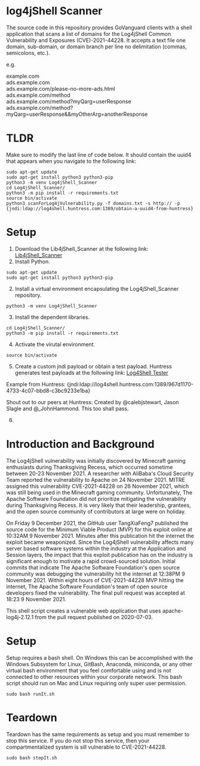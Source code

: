# log4jShell Scanner

The source code in this repository provides GoVanguard clients with a shell application that scans a list of domains for the Log4jShell Common Vulnerability and Exposures (CVE)-2021-44228. It accepts a text file one domain, sub-domain, or domain branch per line no delimitation (commas, semicolons, etc.).

e.g.

example.com  
ads.example.com  
ads.example.com/please-no-more-ads.html  
ads.example.com/method  
ads.example.com/method?myQarg=userResponse  
ads.example.com/method?myQarg=userResponse&&myOtherArg=anotherResponse  

# TLDR

Make sure to modify the last line of code below. It should contain the uuid4 that appears when you navigate to the following link: 
```shell
sudo apt-get update
sudo apt-get install python3 python3-pip
python3 -m venv Log4jShell_Scanner 
cd Log4jShell_Scanner/
python3 -m pip install -r requirements.txt
source bin/activate
python3 scanForLog4jVulnerability.py -f domains.txt -s http:// -p {jndi:ldap://log4shell.huntress.com:1389/obtain-a-uuid4-from-huntress}
```

# Setup

1. Download the Lib4jShell_Scanner at the following link: [Lib4jShell_Scanner](https://github.com/GoVanguard/Log4jShell_Scanner)
1. Install Python.
```shell
sudo apt-get update
sudo apt-get install python3 python3-pip
```
2. Install a virtual environment encapsulating the Log4jShell_Scanner repository.
```shell
python3 -m venv Log4jShell_Scanner 
```
3. Install the dependent libraries.
```shell
cd Log4jShell_Scanner/
python3 -m pip install -r requirements.txt
```
4. Activate the virutal environment.
```shell
source bin/activate
```
5. Create a custom jndi payload or obtain a test payload. Huntress generates test payloads at the following link: [Log4Shell Tester](https://log4shell.huntress.com/)  

Example from Huntress: {jndi:ldap://log4shell.huntress.com:1389/967d1170-4733-4c07-bbd8-c3bc9233e1ba}  

Shout out to our peers at Huntress: Created by @calebjstewart, Jason Slagle and @_JohnHammond.
This too shall pass.

6. 


# Introduction and Background

The Log4jShell vulnerability was initially discovered by Minecraft gaming enthusiasts during Thanksgiving Recess, which occurred sometime between 20-23 November 2021. A researcher with AliBaba's Cloud Security Team reported the vulnerability to Apache on 24 November 2021. MITRE assigned this vulnerability CVE-2021-44228 on 26 November 2021, which was still being used in the Minecraft gaming community. Unfortunately, The Apache Software Foundation did not prioritize mitigating the vulnerability during Thanksgiving Recess. It is very likely that their leadership, grantees, and the open source community of contributors at large were on holiday.

On Friday 9 December 2021, the GitHub user TangXiaFeng7 published the source code for the Minimum Viable Product (MVP) for this exploit online at 10:32AM 9 November 2021. Minutes after this publication hit the internet the exploit became weaponized. Since the Log4jShell vulnerability affects many server based software systems within the industry at the Application and Session layers, the impact that this exploit publication has on the industry is significant enough to motivate a rapid crowd-sourced solution. Initial commits that indicate The Apache Software Foundation's open source community was debugging the vulnerability hit the internet at 12:38PM 9 November 2021. Within eight hours of CVE-2021-44228 MVP hitting the internet, The Apache Software Foundation's team of open source developers fixed the vulnerability. The final pull request was accepted at 18:23 9 November 2021.

This shell script creates a vulnerable web application that uses apache-log4j-2.12.1 from the pull request published on 2020-07-03.

# Setup

Setup requires a bash shell. On Windows this can be accomplished with the Windows Subsystem for Linux, GitBash, Anaconda, miniconda, or any other virtual bash environment that you feel comfortable using and is not connected to other resources within your corporate network. This bash script should run on Mac and Linux requiring only super user permission.

```shell
sudo bash runIt.sh
```

# Teardown
Teardown has the same requirements as setup and you must remember to stop this service. If you do not stop this service, then your compartmentalized system is sill vulnerable to CVE-2021-44228.

```shell
sudo bash stopIt.sh
```


